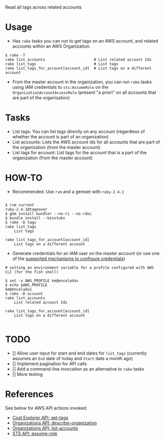 Read all tags across related accounts

Usage
===

- Has ```rake``` tasks you can run to get tags on an AWS account, and related accounts within an AWS Organization.

```
$ rake -T
rake list_accounts                      # List related account Ids
rake list_tags                          # List tags
rake list_tags_for_account[account_id]  # List tags on a different account

```

- From the master account in the organization, you can run ```rake``` tasks using IAM credentials to ```sts:AssumeRole``` on the ```OrganizationAccountAccessRole``` (present "a priori" on all accounts that are part of the organization)

Tasks
===

- List tags: You can list tags directly on any account (regardless of whether the account is part of an organization)
- List accounts: Lists the AWS account Ids for all accounts that are part of the organization (from the master account) 
- List tags for account: List tags for the account that is a part of the organization (from the master account)

HOW-TO
===

- Recommended: Use ```rvm``` and a gemset with ```ruby-2.4.1```

```

$ rvm current
ruby-2.4.1@tageover
$ gem install bundler --no-ri --no-rdoc
$ bundle install --binstubs
$ rake -D tags
rake list_tags
    List tags

rake list_tags_for_account[account_id]
    List tags on a different account

```

- Generate credentials for an IAM user on the master account (or use one of the [supported mechanisms to configure credentials](https://docs.aws.amazon.com/sdk-for-ruby/v3/developer-guide/setup-config.html))
 
```
# setting an environment variable for a profile configured with AWS CLI (for the fish shell)

$ set -x AWS_PROFILE km@enceladus
$ echo $AWS_PROFILE
km@enceladus
$ rake -D account
rake list_accounts
    List related account Ids

rake list_tags_for_account[account_id]
    List tags on a different account
     
```

TODO
===

- [] Allow user input for start and end dates for ```list_tags``` (currently assumes an ```End``` date of today and ```Start``` date a month ago) 
- [] Implement pagination for API calls
- [] Add a command-line invocation as an alternative to ```rake``` tasks
- [] More testing

References
===

See below for AWS API actions invoked:

- [Cost Explorer API: get-tags](https://docs.aws.amazon.com/aws-cost-management/latest/APIReference/API_GetTags.html)
- [Organizations API: describe-organization](https://docs.aws.amazon.com/organizations/latest/APIReference/API_DescribeOrganization.html)
- [Organizations API: list-accounts](https://docs.aws.amazon.com/organizations/latest/APIReference/API_ListAccounts.html) 
- [STS API: assume-role](https://docs.aws.amazon.com/STS/latest/APIReference/API_AssumeRole.html)
